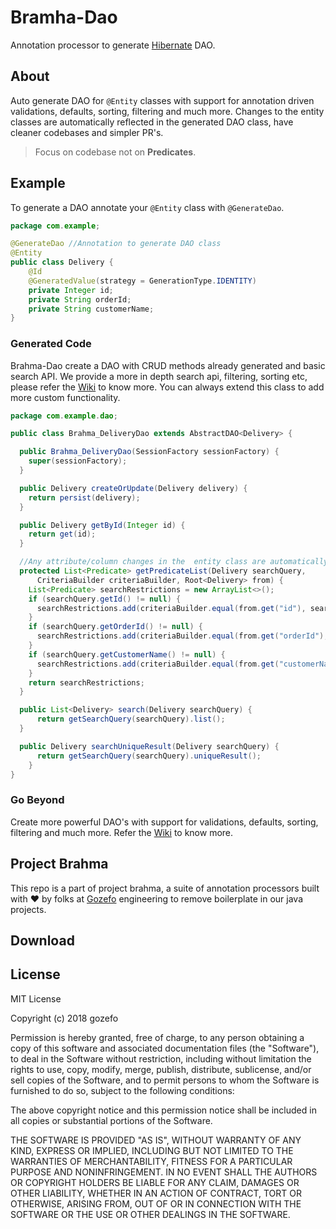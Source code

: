 # Bramha-Dao
Annotation processor to generate [Hibernate](http://hibernate.org/orm/) DAO.
## About
Auto generate DAO for ```@Entity``` classes with support for annotation driven validations, defaults, sorting, filtering and much more. Changes to the entity classes are automatically reflected in the generated DAO class, have cleaner codebases and simpler PR's.
> Focus on codebase not on **Predicates**.

## Example
To generate a DAO annotate your ```@Entity``` class with ```@GenerateDao```.
```java
package com.example;

@GenerateDao //Annotation to generate DAO class
@Entity
public class Delivery {
    @Id
    @GeneratedValue(strategy = GenerationType.IDENTITY)
    private Integer id;
    private String orderId;
    private String customerName;
}
```

### Generated Code
Brahma-Dao create a DAO with CRUD methods already generated and basic search API. We provide a more in depth search api, filtering, sorting etc, please refer the [Wiki](https://github.com/gozefo/brahma-dao/wiki) to know more. 
You can always extend this class to add more custom functionality.
```java
package com.example.dao;

public class Brahma_DeliveryDao extends AbstractDAO<Delivery> {

  public Brahma_DeliveryDao(SessionFactory sessionFactory) {
    super(sessionFactory);
  }

  public Delivery createOrUpdate(Delivery delivery) {
    return persist(delivery);
  }

  public Delivery getById(Integer id) {
    return get(id);
  }

  //Any attribute/column changes in the  entity class are automatically reflected here
  protected List<Predicate> getPredicateList(Delivery searchQuery,
      CriteriaBuilder criteriaBuilder, Root<Delivery> from) {
    List<Predicate> searchRestrictions = new ArrayList<>();
    if (searchQuery.getId() != null) {
      searchRestrictions.add(criteriaBuilder.equal(from.get("id"), searchQuery.getId()));
    }
    if (searchQuery.getOrderId() != null) {
      searchRestrictions.add(criteriaBuilder.equal(from.get("orderId"), searchQuery.getOrderId()));
    }
    if (searchQuery.getCustomerName() != null) {
      searchRestrictions.add(criteriaBuilder.equal(from.get("customerName"), searchQuery.getCustomerName()));
    }
    return searchRestrictions;
  }

  public List<Delivery> search(Delivery searchQuery) {
      return getSearchQuery(searchQuery).list();
  }

  public Delivery searchUniqueResult(Delivery searchQuery) {
      return getSearchQuery(searchQuery).uniqueResult();
    }
}
```
### Go Beyond
Create more powerful DAO's with support for validations, defaults, sorting, filtering and much more. Refer the [Wiki](https://github.com/gozefo/brahma-dao/wiki) to know more.

## Project Brahma
This repo is a part of project brahma, a suite of annotation processors built with :hearts: by folks at [Gozefo]( https://www.gozefo.com/) engineering to remove boilerplate in our java projects.

## Download


## License
MIT License

Copyright (c) 2018 gozefo

Permission is hereby granted, free of charge, to any person obtaining a copy
of this software and associated documentation files (the "Software"), to deal
in the Software without restriction, including without limitation the rights
to use, copy, modify, merge, publish, distribute, sublicense, and/or sell
copies of the Software, and to permit persons to whom the Software is
furnished to do so, subject to the following conditions:

The above copyright notice and this permission notice shall be included in all
copies or substantial portions of the Software.

THE SOFTWARE IS PROVIDED "AS IS", WITHOUT WARRANTY OF ANY KIND, EXPRESS OR
IMPLIED, INCLUDING BUT NOT LIMITED TO THE WARRANTIES OF MERCHANTABILITY,
FITNESS FOR A PARTICULAR PURPOSE AND NONINFRINGEMENT. IN NO EVENT SHALL THE
AUTHORS OR COPYRIGHT HOLDERS BE LIABLE FOR ANY CLAIM, DAMAGES OR OTHER
LIABILITY, WHETHER IN AN ACTION OF CONTRACT, TORT OR OTHERWISE, ARISING FROM,
OUT OF OR IN CONNECTION WITH THE SOFTWARE OR THE USE OR OTHER DEALINGS IN THE
SOFTWARE.
